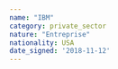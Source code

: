 ```yaml
---
name: "IBM"
category: private_sector
nature: "Entreprise"
nationality: USA
date_signed: '2018-11-12'
---
```

    